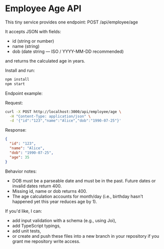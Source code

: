 # Employee Age API

This tiny service provides one endpoint: POST /api/employee/age

It accepts JSON with fields:
- id (string or number)
- name (string)
- dob (date string — ISO / YYYY-MM-DD recommended)

and returns the calculated age in years.

Install and run:

```bash
npm install
npm start
```

Endpoint example:

Request:
```bash
curl -X POST http://localhost:3000/api/employee/age \
  -H "Content-Type: application/json" \
  -d '{"id":"123","name":"Alice","dob":"1990-07-25"}'
```

Response:
```json
{
  "id": "123",
  "name": "Alice",
  "dob": "1990-07-25",
  "age": 35
}
```

Behavior notes:
- DOB must be a parseable date and must be in the past. Future dates or invalid dates return 400.
- Missing id, name or dob returns 400.
- The age calculation accounts for month/day (i.e., birthday hasn't happened yet this year reduces age by 1).

If you'd like, I can:
- add input validation with a schema (e.g., using Joi),
- add TypeScript typings,
- add unit tests,
- or create and push these files into a new branch in your repository if you grant me repository write access.
